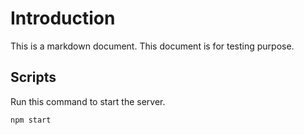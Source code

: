 # Introduction

This is a markdown document. This document is for testing purpose.

## Scripts

Run this command to start the server.

```bash
npm start
```
